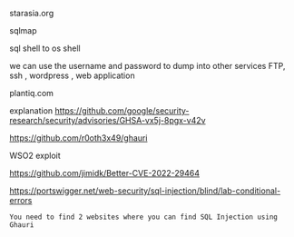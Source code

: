 starasia.org

sqlmap

sql shell to os shell

we can use the username and password to dump into other services FTP, ssh , wordpress , web application

plantiq.com

explanation
https://github.com/google/security-research/security/advisories/GHSA-vx5j-8pgx-v42v

https://github.com/r0oth3x49/ghauri

WSO2 exploit

https://github.com/jimidk/Better-CVE-2022-29464

https://portswigger.net/web-security/sql-injection/blind/lab-conditional-errors

    You need to find 2 websites where you can find SQL Injection using Ghauri



